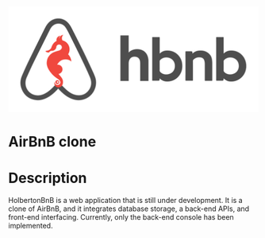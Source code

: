 ![alt text](hbnb.png)

# AirBnB clone

# Description
HolbertonBnB is a web application that is still under development. It is a clone of AirBnB, and it integrates database storage, a back-end APIs, and front-end interfacing. Currently, only the back-end console has been implemented.
